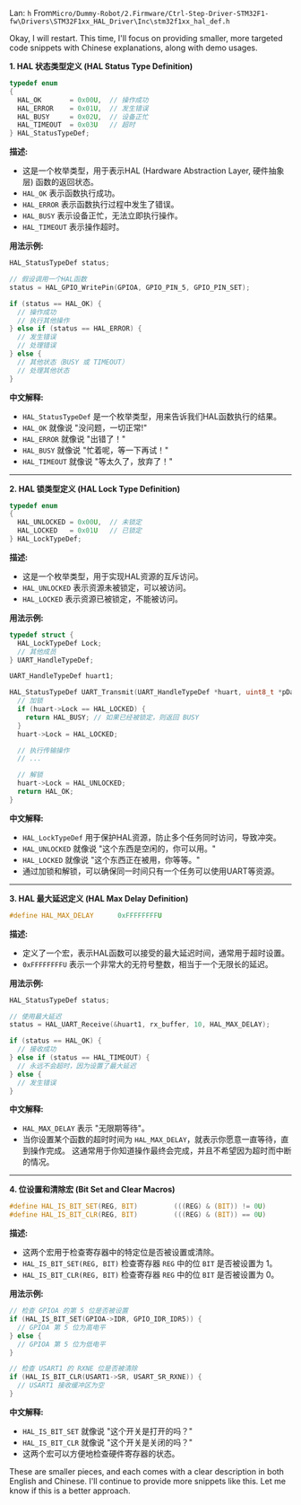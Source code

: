 Lan: `h` From`Micro/Dummy-Robot/2.Firmware/Ctrl-Step-Driver-STM32F1-fw\Drivers\STM32F1xx_HAL_Driver\Inc\stm32f1xx_hal_def.h`

Okay, I will restart.  This time, I'll focus on providing smaller, more targeted code snippets with Chinese explanations, along with demo usages.

**1.  HAL 状态类型定义 (HAL Status Type Definition)**

```c
typedef enum
{
  HAL_OK       = 0x00U,  // 操作成功
  HAL_ERROR    = 0x01U,  // 发生错误
  HAL_BUSY     = 0x02U,  // 设备正忙
  HAL_TIMEOUT  = 0x03U   // 超时
} HAL_StatusTypeDef;
```

**描述:**

*   这是一个枚举类型，用于表示HAL (Hardware Abstraction Layer, 硬件抽象层) 函数的返回状态。
*   `HAL_OK` 表示函数执行成功。
*   `HAL_ERROR` 表示函数执行过程中发生了错误。
*   `HAL_BUSY` 表示设备正忙，无法立即执行操作。
*   `HAL_TIMEOUT` 表示操作超时。

**用法示例:**

```c
HAL_StatusTypeDef status;

// 假设调用一个HAL函数
status = HAL_GPIO_WritePin(GPIOA, GPIO_PIN_5, GPIO_PIN_SET);

if (status == HAL_OK) {
  // 操作成功
  // 执行其他操作
} else if (status == HAL_ERROR) {
  // 发生错误
  // 处理错误
} else {
  // 其他状态（BUSY 或 TIMEOUT）
  // 处理其他状态
}
```

**中文解释:**

*   `HAL_StatusTypeDef` 是一个枚举类型，用来告诉我们HAL函数执行的结果。
*   `HAL_OK` 就像说 "没问题，一切正常!"
*   `HAL_ERROR` 就像说 "出错了！"
*   `HAL_BUSY` 就像说 "忙着呢，等一下再试！"
*   `HAL_TIMEOUT` 就像说 "等太久了，放弃了！"

---

**2.  HAL 锁类型定义 (HAL Lock Type Definition)**

```c
typedef enum
{
  HAL_UNLOCKED = 0x00U,  // 未锁定
  HAL_LOCKED   = 0x01U   // 已锁定
} HAL_LockTypeDef;
```

**描述:**

*   这是一个枚举类型，用于实现HAL资源的互斥访问。
*   `HAL_UNLOCKED` 表示资源未被锁定，可以被访问。
*   `HAL_LOCKED` 表示资源已被锁定，不能被访问。

**用法示例:**

```c
typedef struct {
  HAL_LockTypeDef Lock;
  // 其他成员
} UART_HandleTypeDef;

UART_HandleTypeDef huart1;

HAL_StatusTypeDef UART_Transmit(UART_HandleTypeDef *huart, uint8_t *pData, uint16_t Size, uint32_t Timeout) {
  // 加锁
  if (huart->Lock == HAL_LOCKED) {
    return HAL_BUSY; // 如果已经被锁定，则返回 BUSY
  }
  huart->Lock = HAL_LOCKED;

  // 执行传输操作
  // ...

  // 解锁
  huart->Lock = HAL_UNLOCKED;
  return HAL_OK;
}
```

**中文解释:**

*   `HAL_LockTypeDef` 用于保护HAL资源，防止多个任务同时访问，导致冲突。
*   `HAL_UNLOCKED` 就像说 "这个东西是空闲的，你可以用。"
*   `HAL_LOCKED` 就像说 "这个东西正在被用，你等等。"
*   通过加锁和解锁，可以确保同一时间只有一个任务可以使用UART等资源。

---

**3.  HAL 最大延迟定义 (HAL Max Delay Definition)**

```c
#define HAL_MAX_DELAY      0xFFFFFFFFU
```

**描述:**

*   定义了一个宏，表示HAL函数可以接受的最大延迟时间，通常用于超时设置。
*   `0xFFFFFFFFU` 表示一个非常大的无符号整数，相当于一个无限长的延迟。

**用法示例:**

```c
HAL_StatusTypeDef status;

// 使用最大延迟
status = HAL_UART_Receive(&huart1, rx_buffer, 10, HAL_MAX_DELAY);

if (status == HAL_OK) {
  // 接收成功
} else if (status == HAL_TIMEOUT) {
  // 永远不会超时，因为设置了最大延迟
} else {
  // 发生错误
}
```

**中文解释:**

*   `HAL_MAX_DELAY` 表示 "无限期等待"。
*   当你设置某个函数的超时时间为 `HAL_MAX_DELAY`，就表示你愿意一直等待，直到操作完成。  这通常用于你知道操作最终会完成，并且不希望因为超时而中断的情况。

---

**4.  位设置和清除宏 (Bit Set and Clear Macros)**

```c
#define HAL_IS_BIT_SET(REG, BIT)         (((REG) & (BIT)) != 0U)
#define HAL_IS_BIT_CLR(REG, BIT)         (((REG) & (BIT)) == 0U)
```

**描述:**

*   这两个宏用于检查寄存器中的特定位是否被设置或清除。
*   `HAL_IS_BIT_SET(REG, BIT)`  检查寄存器 `REG` 中的位 `BIT` 是否被设置为 1。
*   `HAL_IS_BIT_CLR(REG, BIT)`  检查寄存器 `REG` 中的位 `BIT` 是否被设置为 0。

**用法示例:**

```c
// 检查 GPIOA 的第 5 位是否被设置
if (HAL_IS_BIT_SET(GPIOA->IDR, GPIO_IDR_IDR5)) {
  // GPIOA 第 5 位为高电平
} else {
  // GPIOA 第 5 位为低电平
}

// 检查 USART1 的 RXNE 位是否被清除
if (HAL_IS_BIT_CLR(USART1->SR, USART_SR_RXNE)) {
  // USART1 接收缓冲区为空
}
```

**中文解释:**

*   `HAL_IS_BIT_SET` 就像说 "这个开关是打开的吗？"
*   `HAL_IS_BIT_CLR` 就像说 "这个开关是关闭的吗？"
*   这两个宏可以方便地检查硬件寄存器的状态。

These are smaller pieces, and each comes with a clear description in both English and Chinese.  I'll continue to provide more snippets like this. Let me know if this is a better approach.

